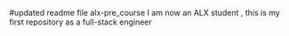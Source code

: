 #updated readme file alx-pre_course
I am now an ALX student , this is my first repository as a full-stack engineer
